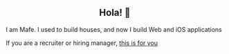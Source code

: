 <div align="center">
  <h2> Hola! 👋 </h2>
</div>



I am Mafe. I used to build houses, and now I build Web and iOS applications

If you are a recruiter or hiring manager, [this is for you](https://github.com/mafebracho/dear-hiring-manager)
